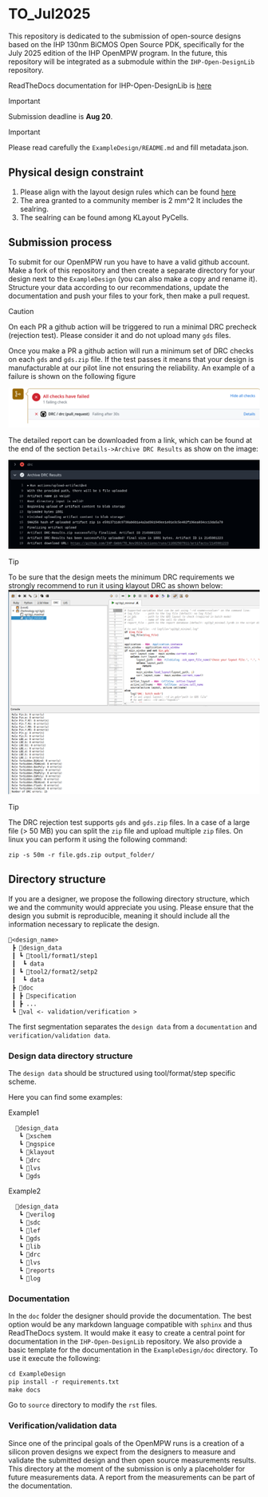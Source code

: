 # TO_Jul2025

This repository is dedicated to the submission of open-source designs based on the IHP 130nm BiCMOS Open Source PDK, specifically for the July 2025 edition of the IHP OpenMPW program. In the future, this repository will be integrated as a submodule within the `IHP-Open-DesignLib` repository.

ReadTheDocs documentation for IHP-Open-DesignLib is [here](https://ihp-open-ip.readthedocs.io/en/latest/)

> [!IMPORTANT]  
> Submission deadline is **Aug 20**.

> [!IMPORTANT]  
> Please read carefully the `ExampleDesign/README.md` and fill metadata.json.

## Physical design constraint

1. Please align with the layout design rules which can be found [here](https://github.com/IHP-GmbH/IHP-Open-PDK/blob/main/ihp-sg13g2/libs.doc/doc/SG13G2_os_layout_rules.pdf)
2. The area granted to a community member is 2 mm^2 It includes the sealring.
3. The sealring can be found among KLayout PyCells.

## Submission process

To submit for our OpenMPW run you have to have a valid github account. 
Make a fork of this repository and then create a separate directory for your design next to the `ExampleDesign` (you can also make a copy and rename it). 
Structure your data according to our recommendations, update the documentation and push your files to your fork, then make a pull request.

> [!CAUTION]  
> On each PR a github action will be triggered to run a minimal DRC precheck (rejection test). Please consider it and do not upload many `gds` files.

Once you make a PR a github action will run a minimum set of DRC checks on each `gds` and `gds.zip` file. 
If the test passes it means that your design is manufacturable at our pilot line not ensuring the reliability. 
An example of a failure is shown on the following figure 

![drc fail](drc/failure.png)

The detailed report can be downloaded from a link, which can be found at the end of the section `Details->Archive DRC Results` as show on the image:


![drc report](drc/report.png)


> [!TIP]  
> To be sure that the design meets the minimum DRC requirements we strongly recommend to run it using klayout DRC as shown below:
>![drc klayout](drc/klayout_mindrc.png)


> [!TIP]  
> The DRC rejection test supports `gds` and `gds.zip` files. In a case of a large file (> 50 MB) you can split the `zip` file and upload multiple `zip` files. On linux you can perform it using the following command:

```
zip -s 50m -r file.gds.zip output_folder/
```

## Directory structure

If you are a designer, we propose the following directory structure, which we and the community would appreciate you using. Please ensure that the design you submit is reproducible, meaning it should include all the information necessary to replicate the design.


```text
📁<design_name>
 ┣ 📁design_data
 ┃ ┗ 📁tool1/format1/step1
 ┃  ┗ data
 ┃ ┗ 📁tool2/format2/setp2
 ┃  ┗ data
 ┣ 📁doc
 ┃ ┣ 📜specification
 ┃ ┣ ...
 ┗ 📁val <- validation/verification >
 ```
The first segmentation separates the `design data` from a `documentation` and `verification/validation data`.

### Design data directory structure

The `design data` should be structured using tool/format/step specific scheme.   

Here you can find some examples:

Example1
```
  📁design_data
   ┗ 📁xschem
   ┗ 📁ngspice
   ┗ 📁klayout
   ┗ 📁drc
   ┗ 📁lvs
   ┗ 📁gds
```
Example2
```
  📁design_data
   ┗ 📁verilog
   ┗ 📁sdc
   ┗ 📁lef
   ┗ 📁gds
   ┗ 📁lib
   ┗ 📁drc
   ┗ 📁lvs
   ┗ 📁reports
   ┗ 📁log
   ```
### Documentation

In the `doc` folder the designer should provide the documentation. The best option would be any markdown language compatible with `sphinx` and thus ReadTheDocs system. It would make it easy to create a central point for documentation in the `IHP-Open-DesignLib` repository. 
We also provide a basic template for the documentation in the `ExampleDesign/doc` directory. To use it execute the following:
```
cd ExampleDesign
pip install -r requirements.txt
make docs
```
Go to `source` directory to modify the `rst` files.

### Verification/validation data

Since one of the principal goals of the OpenMPW runs is a creation of a silicon proven designs we expect from the designers to measure and validate the submitted design and then open source measurements results.
This directory at the moment of the submission is only a placeholder for future measurements data. A report from the measurements can be part of the documentation. 
